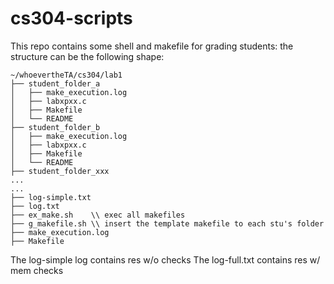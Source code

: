 # cs304-scripts

This repo contains some shell and makefile for grading students:
the structure can be the following shape:
```
~/whoevertheTA/cs304/lab1
├── student_folder_a
│   ├── make_execution.log
│   ├── labxpxx.c
│   ├── Makefile
│   └── README
├── student_folder_b
│   ├── make_execution.log
│   ├── labxpxx.c
│   ├── Makefile
│   └── README
├── student_folder_xxx
...
...
├── log-simple.txt
├── log.txt
├── ex_make.sh    \\ exec all makefiles
├── g_makefile.sh \\ insert the template makefile to each stu's folder
├── make_execution.log
├── Makefile
```
The log-simple log contains res w/o checks
The log-full.txt contains res w/ mem checks